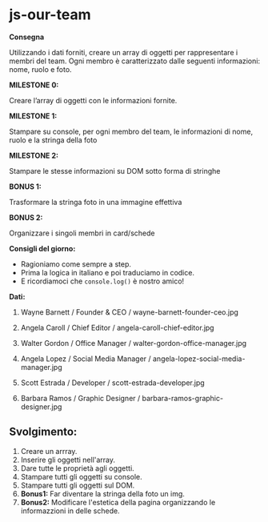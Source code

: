 js-our-team
===
**Consegna**

Utilizzando i dati forniti, creare un array di oggetti per rappresentare i membri del team.
Ogni membro è caratterizzato dalle seguenti informazioni: nome, ruolo e foto.

**MILESTONE 0:**

Creare l’array di oggetti con le informazioni fornite.

**MILESTONE 1:**

Stampare su console, per ogni membro del team, le informazioni di nome, ruolo e la stringa della foto

**MILESTONE 2:**

Stampare le stesse informazioni su DOM sotto forma di stringhe

**BONUS 1:**

Trasformare la stringa foto in una immagine effettiva

**BONUS 2:**

Organizzare i singoli membri in card/schede

**Consigli del giorno:**

- Ragioniamo come sempre a step.
- Prima la logica in italiano e poi traduciamo in codice.
- E ricordiamoci che `console.log()` è nostro amico!

**Dati:**

1. Wayne Barnett / Founder & CEO / wayne-barnett-founder-ceo.jpg

2. Angela Caroll	/ Chief Editor / angela-caroll-chief-editor.jpg

3. Walter Gordon /	Office Manager / walter-gordon-office-manager.jpg

4. Angela Lopez / Social Media Manager / angela-lopez-social-media-manager.jpg

5. Scott Estrada /	Developer / scott-estrada-developer.jpg

6. Barbara Ramos /	Graphic Designer / barbara-ramos-graphic-designer.jpg

## Svolgimento:
1. Creare un arrray.
2. Inserire gli oggetti nell'array.
3. Dare tutte le proprietà agli oggetti.
4. Stampare tutti gli oggetti su console.
5. Stampare tutti gli oggetti sul DOM.
6. **Bonus1:** Far diventare la stringa della foto un img.
7. **Bonus2:** Modificare l'estetica della pagina organizzando le informazzioni in delle schede.